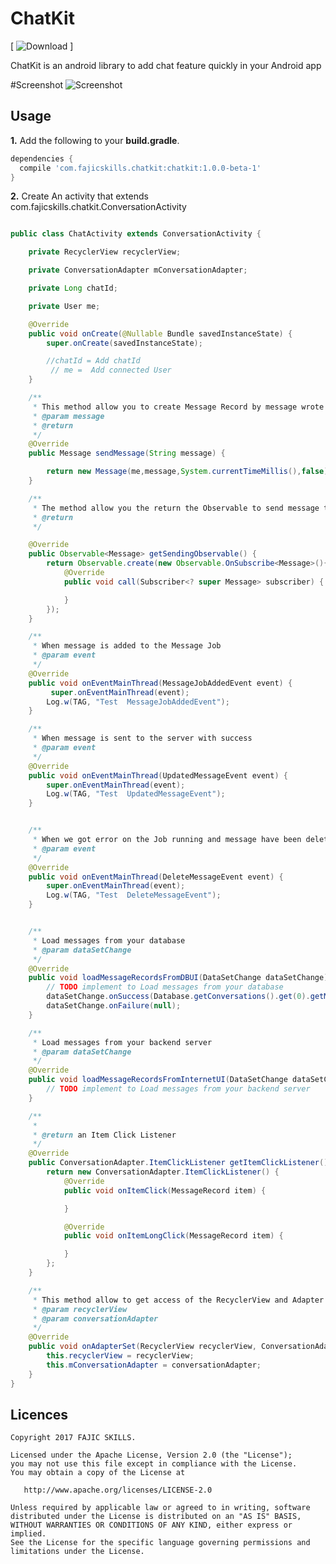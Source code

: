 ChatKit
=======

[ ![Download](https://api.bintray.com/packages/angebagui/maven/ChatKit/images/download.svg) ]



ChatKit is an android library to add chat feature quickly in your Android app

#Screenshot
![Screenshot](https://github.com/fajicskills/ChatKit/blob/master/screenshot/mobile_chat.png)


Usage
-----

**1.** Add the following to your **build.gradle**.
```groovy
dependencies {
  compile 'com.fajicskills.chatkit:chatkit:1.0.0-beta-1'
}
```

**2.** Create An activity that extends com.fajicskills.chatkit.ConversationActivity
```java

public class ChatActivity extends ConversationActivity {

    private RecyclerView recyclerView;

    private ConversationAdapter mConversationAdapter;

    private Long chatId;

    private User me;

    @Override
    public void onCreate(@Nullable Bundle savedInstanceState) {
        super.onCreate(savedInstanceState);

        //chatId = Add chatId
         // me =  Add connected User
    }

    /**
     * This method allow you to create Message Record by message wrote by connected User
     * @param message
     * @return
     */
    @Override
    public Message sendMessage(String message) {

        return new Message(me,message,System.currentTimeMillis(),false);
    }

    /**
     * The method allow you the return the Observable to send message to the Backend Server
     * @return
     */

    @Override
    public Observable<Message> getSendingObservable() {
        return Observable.create(new Observable.OnSubscribe<Message>(){
            @Override
            public void call(Subscriber<? super Message> subscriber) {

            }
        });
    }

    /**
     * When message is added to the Message Job
     * @param event
     */
    @Override
    public void onEventMainThread(MessageJobAddedEvent event) {
         super.onEventMainThread(event);
        Log.w(TAG, "Test  MessageJobAddedEvent");
    }

    /**
     * When message is sent to the server with success
     * @param event
     */
    @Override
    public void onEventMainThread(UpdatedMessageEvent event) {
        super.onEventMainThread(event);
        Log.w(TAG, "Test  UpdatedMessageEvent");
    }


    /**
     * When we got error on the Job running and message have been deleted
     * @param event
     */
    @Override
    public void onEventMainThread(DeleteMessageEvent event) {
        super.onEventMainThread(event);
        Log.w(TAG, "Test  DeleteMessageEvent");
    }


    /**
     * Load messages from your database 
     * @param dataSetChange
     */
    @Override
    public void loadMessageRecordsFromDBUI(DataSetChange dataSetChange) {
        // TODO implement to Load messages from your database
        dataSetChange.onSuccess(Database.getConversations().get(0).getMessages());
        dataSetChange.onFailure(null);
    }

    /**
     * Load messages from your backend server
     * @param dataSetChange
     */
    @Override
    public void loadMessageRecordsFromInternetUI(DataSetChange dataSetChange) {
        // TODO implement to Load messages from your backend server
    }

    /**
     * 
     * @return an Item Click Listener 
     */
    @Override
    public ConversationAdapter.ItemClickListener getItemClickListener() {
        return new ConversationAdapter.ItemClickListener() {
            @Override
            public void onItemClick(MessageRecord item) {

            }

            @Override
            public void onItemLongClick(MessageRecord item) {

            }
        };
    }

    /**
     * This method allow to get access of the RecyclerView and Adapter that fill your messages
     * @param recyclerView 
     * @param conversationAdapter
     */
    @Override
    public void onAdapterSet(RecyclerView recyclerView, ConversationAdapter conversationAdapter) {
        this.recyclerView = recyclerView;
        this.mConversationAdapter = conversationAdapter;
    }
}

```



Licences
--------
    Copyright 2017 FAJIC SKILLS.

    Licensed under the Apache License, Version 2.0 (the "License");
    you may not use this file except in compliance with the License.
    You may obtain a copy of the License at

       http://www.apache.org/licenses/LICENSE-2.0

    Unless required by applicable law or agreed to in writing, software
    distributed under the License is distributed on an "AS IS" BASIS,
    WITHOUT WARRANTIES OR CONDITIONS OF ANY KIND, either express or implied.
    See the License for the specific language governing permissions and
    limitations under the License.